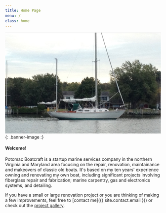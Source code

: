 ```yaml
---
title: Home Page
menu: /
class: home
---
```


![Cloud 9 in Profile](assets/img/cloud-nine-profile.jpg)
{: .banner-image :}


#### Welcome! ####

Potomac Boatcraft is a startup marine services company
in the northern Virginia and Maryland area
focusing on the repair, renovation, maintainance and makeovers of classic
old boats. It's based on my ten years' experience owning and renovating
my own boat, including significant projects involving fiberglass repair and fabrication; marine carpentry, gas and electronics systems, and detailing.



If you have a small or large renovation project or you are thinking
of making a few improvements, feel free to [contact me]({{ site.contact.email }})
or check out the [project gallery](gallery.html).

